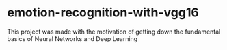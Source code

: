 # emotion-recognition-with-vgg16
This project was made with the motivation of getting down the fundamental basics of Neural Networks and Deep Learning
